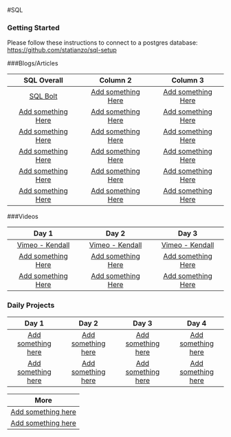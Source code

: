 #SQL


### Getting Started
Please follow these instructions to connect to a postgres database:
https://github.com/statianzo/sql-setup

###Blogs/Articles

|                           SQL Overall                       |                    Column 2                        |                        Column 3                    |
|                        :---------------:                    |               :---------------:                    |                   :---------------:                |
| <a target="_blank" href="https://sqlbolt.com/">SQL Bolt</a> | <a target="_blank" href="#">Add something Here</a> | <a target="_blank" href="#">Add something Here</a> |
| <a target="_blank" href="#">Add something Here</a>          | <a target="_blank" href="#">Add something Here</a> | <a target="_blank" href="#">Add something Here</a> |
| <a target="_blank" href="#">Add something Here</a>          | <a target="_blank" href="#">Add something Here</a> | <a target="_blank" href="#">Add something Here</a> |
| <a target="_blank" href="#">Add something Here</a>          | <a target="_blank" href="#">Add something Here</a> | <a target="_blank" href="#">Add something Here</a> |
| <a target="_blank" href="#">Add something Here</a>          | <a target="_blank" href="#">Add something Here</a> | <a target="_blank" href="#">Add something Here</a> |
| <a target="_blank" href="#">Add something Here</a>          | <a target="_blank" href="#">Add something Here</a> | <a target="_blank" href="#">Add something Here</a> |

<!---->
<!--
|                       Column 4                     |
|                  :---------------:                 |
| <a target="_blank" href="#">Add something here</a> |
| <a target="_blank" href="#">Add something here</a> |
| <a target="_blank" href="#">Add something here</a> |
| <a target="_blank" href="#">Add something here</a> |
| <a target="_blank" href="#">Add something here</a> |
| <a target="_blank" href="#">Add something here</a> |-->


###Videos

|                                 Day 1                               |                                Day 2                                |                                Day 3                                |
|                          :---------------:                          |                          :---------------:                          |                          :---------------:                          |
| <a target="_blank" href="https://goo.gl/NhgE3l">Vimeo - Kendall</a> | <a target="_blank" href="https://goo.gl/sC8MMP">Vimeo - Kendall</a> | <a target="_blank" href="https://goo.gl/tllhQr">Vimeo - Kendall</a> |
| <a target="_blank" href="#">Add something Here</a>                  | <a target="_blank" href="#">Add something Here</a>                  | <a target="_blank" href="#">Add something Here</a>                  |
| <a target="_blank" href="#">Add something Here</a>                  | <a target="_blank" href="#">Add something Here</a>                  | <a target="_blank" href="#">Add something Here</a>                  |

<!---->
<!--
|                       Column 4                     |
|                  :---------------:                 |
| <a target="_blank" href="#">Add something here</a> |
| <a target="_blank" href="#">Add something here</a> |
| <a target="_blank" href="#">Add something here</a> |-->


### Daily Projects

|                     Day 1                          |                         Day 2                         |               Day 3                                   |                 Day 4                                 |
|                  :-----------:                     |                     :-----------:                     |             :-----------:                             |             :-----------:                             |
| <a target="_blank" href="#">Add something here</a> | <a target="_blank" href="#">Add something here</a>    | <a target="_blank" href="#">Add something here</a>    | <a target="_blank" href="#">Add something here</a>    |
| <a target="_blank" href="#">Add something here</a> | <a target="_blank" href="#">Add something here</a>    | <a target="_blank" href="#">Add something here</a>    | <a target="_blank" href="#">Add something here</a>    |

|                        More                        |
|                  :-----------:                     |
| <a target="_blank" href="#">Add something here</a> |
| <a target="_blank" href="#">Add something here</a> |
